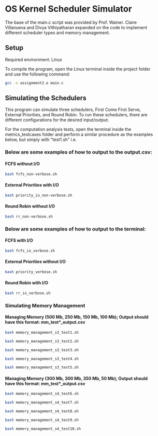 # OS Kernel Scheduler Simulator

The base of the main.c script was provided by Prof. Wainer. Claire Villanueva and Divya Vithiyatharan expanded on the
code to implement different scheduler types and memory management.


## Setup
Required environment: Linux

To compile the program, open the Linux terminal inside the project folder and use the following command:
```bash
gcc -o assignment2.o main.c
```

## Simulating the Schedulers
This program can simulate three schedulers, First Come First Serve, External Priorities, and Round Robin.
To run these schedulers, there are different configurations for the desired input/output.

For the computation analysis tests, open the terminal inside the metrics_testcases folder and perform a similar procedure as the examples below, but simply with "test1.sh" i.e.

### Below are some examples of how to output to the output.csv:

#### FCFS without I/O
```bash
bash fcfs_non-verbose.sh
```
#### External Priorities with I/O
```bash
bash priority_io_non-verbose.sh
```
#### Round Robin without I/O
```bash
bash rr_non-verbose.sh
```

### Below are some examples of how to output to the terminal:
#### FCFS with I/O
```bash
bash fcfs_io_verbose.sh
```
#### External Priorities without I/O
```bash
bash priority_verbose.sh
```
#### Round Robin with I/O
```bash
bash rr_io_verbose.sh
```

### Simulating Memory Management
#### Managing Memory (500 Mb, 250 Mb, 150 Mb, 100 Mb); Output should have this format: mm_test*_output.csv
```bash
bash memory_management_s3_test1.sh
```
```bash
bash memory_management_s3_test2.sh
```
```bash
bash memory_management_s3_test3.sh
```
```bash
bash memory_management_s3_test4.sh
```
```bash
bash memory_management_s3_test5.sh
```
#### Managing Memory (300 Mb, 300 Mb, 350 Mb, 50 Mb); Output should have this format: mm_test*_output.csv
```bash
bash memory_management_s4_test6.sh
```
```bash
bash memory_management_s4_test7.sh
```
```bash
bash memory_management_s4_test8.sh
```
```bash
bash memory_management_s4_test9.sh
```
```bash
bash memory_management_s4_test10.sh
```
